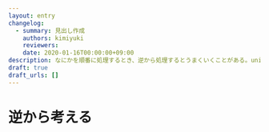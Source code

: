 ```yaml
---
layout: entry
changelog:
  - summary: 見出し作成
    authors: kimiyuki
    reviewers:
    date: 2020-01-16T00:00:00+09:00
description: なにかを順番に処理するとき、逆から処理するとうまくいくことがある。union-find 木などのような、追加はできるが削除はできない構造を使う場合に多い。
draft: true
draft_urls: []
---
```


# 逆から考える
